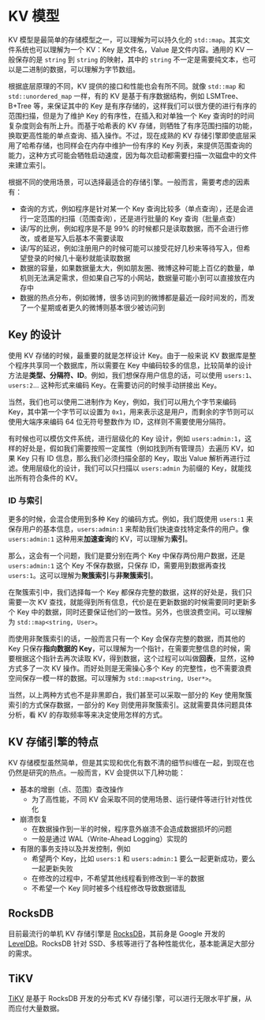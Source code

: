 # KV 模型

KV 模型是最简单的存储模型之一，可以理解为可以持久化的 `std::map`。其实文件系统也可以理解为一个 KV：Key 是文件名，Value 是文件内容。通用的 KV 一般保存的是 `string` 到 `string` 的映射，其中的 `string` 不一定是需要纯文本，也可以是二进制的数据，可以理解为字节数组。

根据底层原理的不同，KV 提供的接口和性能也会有所不同。就像 `std::map` 和 `std::unordered_map` 一样，有的 KV 是基于有序数据结构，例如 LSMTree、B+Tree 等，来保证其中的 Key 是有序存储的，这样我们可以很方便的进行有序的范围扫描，但是为了维护 Key 的有序性，在插入和对单独一个 Key 查询时的时间复杂度则会有所上升。而基于哈希表的 KV 存储，则牺牲了有序范围扫描的功能，换取更高性能的单点查询、插入操作。不过，现在成熟的 KV 存储引擎即使底层采用了哈希存储，也同样会在内存中维护一份有序的 Key 列表，来提供范围查询的能力，这种方式可能会牺牲启动速度，因为每次启动都需要扫描一次磁盘中的文件来建立索引。

根据不同的使用场景，可以选择最适合的存储引擎。一般而言，需要考虑的因素有：

- 查询的方式，例如程序是针对某一个 Key 查询比较多（单点查询），还是会进行一定范围的扫描（范围查询），还是进行批量的 Key 查询（批量点查）
- 读/写的比例，例如程序是不是 99% 的时候都只是读取数据，而不会进行修改，或者是写入后基本不需要读取
- 读/写的延迟，例如注册用户的时候可能可以接受花好几秒来等待写入，但希望登录的时候几十毫秒就能读取数据
- 数据的容量，如果数据量太大，例如朋友圈、微博这种可能上百亿的数量，单机则无法满足需求，但如果自己写的小网站，数据量可能小到可以直接放在内存中
- 数据的热点分布，例如微博，很多访问到的微博都是最近一段时间发的，而发了一个星期或者更久的微博则基本很少被访问到

## Key 的设计

使用 KV 存储的时候，最重要的就是怎样设计 Key。由于一般来说 KV 数据库是整个程序共享同一个数据库，所以需要在 Key 中编码较多的信息，比较简单的设计方法是**类型、分隔符、ID**。例如，我们想保存用户信息的话，可以使用 `users:1`、`users:2`... 这种形式来编码 Key。在需要访问的时候手动拼接出 Key。

当然，我们也可以使用二进制作为 Key，例如，我们可以用九个字节来编码 Key，其中第一个字节可以设置为 `0x1`，用来表示这是用户，而剩余的字节则可以使用大端序来编码 64 位无符号整数作为 ID，这样则不需要使用分隔符。

有时候也可以模仿文件系统，进行层级化的 Key 设计，例如 `users:admin:1`，这样的好处是，假如我们需要按照一定属性（例如找到所有管理员）去遍历 KV，如果 Key 只有 ID 信息，那么我们必须扫描全部的 Key，取出 Value 解析再进行过滤。使用层级化的设计，我们可以只扫描以 `users:admin` 为前缀的 Key，就能找出所有符合条件的 KV。

### ID 与索引

更多的时候，会混合使用到多种 Key 的编码方式。例如，我们既使用 `users:1` 来保存用户的基本信息，`users:admin:1` 来帮助我们快速查找特定条件的用户。像 `users:admin:1` 这种用来**加速查询**的 KV，可以理解为**索引**。

那么，这会有一个问题，我们是要分别在两个 Key 中保存两份用户数据，还是 `users:admin:1` 这个 Key 不保存数据，只保存 ID，需要用到数据再查找 `users:1`。这可以理解为**聚簇索引**与**非聚簇索引**。

在聚簇索引中，我们选择每一个 Key 都保存完整的数据，这样的好处是，我们只需要一次 KV 查找，就能得到所有信息，代价是在更新数据的时候需要同时更新多个 Key 中的数据，同时还要保证他们的一致性。另外，也很浪费空间。可以理解为 `std::map<string, User>`。

而使用非聚簇索引的话，一般而言只有一个 Key 会保存完整的数据，而其他的 Key 只保存**指向数据的 Key**，可以理解为一个指针，在需要完整信息的时候，需要根据这个指针去再次读取 KV，得到数据，这个过程可以叫做**回表**，显然，这种方式多了一次 KV 操作。而好处则是无需操心多个 Key 的完整性，也不需要浪费空间保存一模一样的数据。可以理解为 `std::map<string, User*>`。

当然，以上两种方式也不是非黑即白，我们甚至可以采取一部分的 Key 使用聚簇索引的方式保存数据，一部分的 Key 则使用非聚簇索引。这就需要具体问题具体分析，看 KV 的存取频率等来决定使用怎样的方式。

## KV 存储引擎的特点

KV 存储模型虽然简单，但是其实现和优化有数不清的细节纠缠在一起，到现在也仍然是研究的热点。一般而言，KV 会提供以下几种功能：

- 基本的增删（点、范围）查改操作
    - 为了高性能，不同 KV 会采取不同的使用场景、运行硬件等进行针对性优化
- 崩溃恢复
    - 在数据操作到一半的时候，程序意外崩溃不会造成数据损坏的问题
    - 一般是通过 WAL（Write-Ahead Logging）实现的
- 有限的事务支持以及并发控制，例如
    - 希望两个 Key，比如 `users:1` 和 `users:admin:1` 要么一起更新成功，要么一起更新失败
    - 在修改的过程中，不希望其他线程看到修改到一半的数据
    - 不希望一个 Key 同时被多个线程修改导致数据错乱

## RocksDB

目前最流行的单机 KV 存储引擎是 [RocksDB](https://rocksdb.org/)，其前身是 Google 开发的 [LevelDB](https://github.com/google/leveldb)。RocksDB 针对 SSD、多核等进行了各种性能优化，基本能满足大部分的需求。

## TiKV

[TiKV](https://tikv.org/) 是基于 RocksDB 开发的分布式 KV 存储引擎，可以进行无限水平扩展，从而应付大量数据。